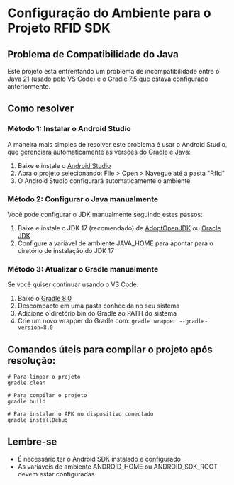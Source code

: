 # Configuração do Ambiente para o Projeto RFID SDK

## Problema de Compatibilidade do Java
Este projeto está enfrentando um problema de incompatibilidade entre o Java 21 (usado pelo VS Code) e o Gradle 7.5 que estava configurado anteriormente.

## Como resolver

### Método 1: Instalar o Android Studio
A maneira mais simples de resolver este problema é usar o Android Studio, que gerenciará automaticamente as versões do Gradle e Java:

1. Baixe e instale o [Android Studio](https://developer.android.com/studio)
2. Abra o projeto selecionando: File > Open > Navegue até a pasta "RfId"
3. O Android Studio configurará automaticamente o ambiente

### Método 2: Configurar o Java manualmente
Você pode configurar o JDK manualmente seguindo estes passos:

1. Baixe e instale o JDK 17 (recomendado) de [AdoptOpenJDK](https://adoptopenjdk.net/) ou [Oracle JDK](https://www.oracle.com/java/technologies/downloads/)
2. Configure a variável de ambiente JAVA_HOME para apontar para o diretório de instalação do JDK 17

### Método 3: Atualizar o Gradle manualmente
Se você quiser continuar usando o VS Code:

1. Baixe o [Gradle 8.0](https://gradle.org/releases/)
2. Descompacte em uma pasta conhecida no seu sistema
3. Adicione o diretório bin do Gradle ao PATH do sistema
4. Crie um novo wrapper do Gradle com: `gradle wrapper --gradle-version=8.0`

## Comandos úteis para compilar o projeto após resolução:

```
# Para limpar o projeto
gradle clean

# Para compilar o projeto
gradle build

# Para instalar o APK no dispositivo conectado
gradle installDebug
```

## Lembre-se
- É necessário ter o Android SDK instalado e configurado
- As variáveis de ambiente ANDROID_HOME ou ANDROID_SDK_ROOT devem estar configuradas
